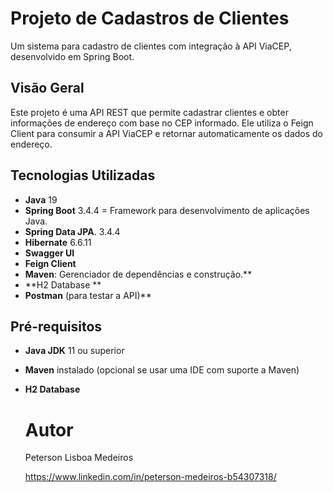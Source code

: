 # Projeto de Cadastros de Clientes 
Um sistema para cadastro de clientes com integração à API ViaCEP, desenvolvido em Spring Boot.

## Visão Geral
Este projeto é uma API REST que permite cadastrar clientes e obter informações de endereço com base no CEP informado. Ele utiliza o Feign Client para consumir a API ViaCEP e retornar automaticamente os dados do endereço.

## Tecnologias Utilizadas
- **Java** 19
- **Spring Boot** 3.4.4 = Framework para desenvolvimento de aplicações Java.
- **Spring Data JPA**. 3.4.4
- **Hibernate** 6.6.11
- **Swagger UI**
- **Feign Client**
- **Maven**: Gerenciador de dependências e construção.**
- **H2 Database **
- **Postman** (para testar a API)**
  
## Pré-requisitos

- **Java JDK** 11 ou superior
- **Maven** instalado (opcional se usar uma IDE com suporte a Maven)
- **H2 Database**

   # Autor
   Peterson Lisboa Medeiros

   https://www.linkedin.com/in/peterson-medeiros-b54307318/
